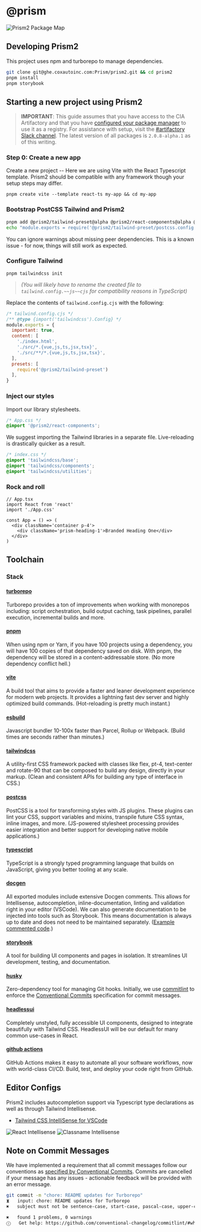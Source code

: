 # @prism

![Prism2 Package Map](./media/p2-package-map.png)

## Developing Prism2

This project uses npm and turborepo to manage dependencies.

```sh
git clone git@ghe.coxautoinc.com:Prism/prism2.git && cd prism2
pnpm install
pnpm storybook
```

## Starting a new project using Prism2

> **IMPORTANT**: This guide assumes that you have access to the CIA Artifactory and that you have [configured your package manager](#artifactory-configuration) to use it as a registry. For assistance with setup, visit the [#artifactory Slack channel](). The latest version of all packages is `2.0.8-alpha.1` as of this writing.

### Step 0: Create a new app

Create a new project -- Here we are using Vite with the React Typescript template. Prism2 should be compatible with any framework though your setup steps may differ.

```
pnpm create vite --template react-ts my-app && cd my-app
```

### Bootstrap PostCSS Tailwind and Prism2


```bash
pnpm add @prism2/tailwind-preset@alpha @prism2/react-components@alpha @prism2/icons@alpha tailwindcss postcss
echo "module.exports = require('@prism2/tailwind-preset/postcss.config')" >> postcss.config.cjs
```

You can ignore warnings about missing peer dependencies. This is a known issue - for now, things will still work as expected.

### Configure Tailwind

```
pnpm tailwindcss init
```

> *(You will likely have to rename the created file to `tailwind.config.~~js~~cjs` for compatibility reasons in TypeScript)*

Replace the contents of `tailwind.config.cjs` with the following:

```js
/* tailwind.config.cjs */
/** @type {import('tailwindcss').Config} */
module.exports = {
  important: true,
  content: [
    './index.html',
    './src/*.{vue,js,ts,jsx,tsx}',
    './src/**/*.{vue,js,ts,jsx,tsx}',
  ],
  presets: [
    require('@prism2/tailwind-preset')
  ],
}
```

### Inject our styles

Import our library stylesheets.

```css
/* App.css */
@import '@prism2/react-components';
```

We suggest importing the Tailwind libraries in a separate file. Live-reloading is drastically quicker as a result.

```css
/* index.css */
@import 'tailwindcss/base';
@import 'tailwindcss/components';
@import 'tailwindcss/utilities';
```

### Rock and roll

```tsx
// App.tsx
import React from 'react'
import './App.css'

const App = () => (
  <div className='container p-4'>
    <div className='prism-heading-1'>Branded Heading One</div>
  </div>
)
```

## Toolchain

### Stack

#### [turborepo](https://turborepo.org/)

Turborepo provides a ton of improvements when working with monorepos including: script orchestration, build output caching, task pipelines, parallel execution, incremental builds and more.

#### [pnpm](https://pnpm.io/)

When using npm or Yarn, if you have 100 projects using a dependency, you will have 100 copies of that dependency saved on disk. With pnpm, the dependency will be stored in a content-addressable store. (No more dependency conflict hell.)

#### [vite](https://vitejs.dev/)

A build tool that aims to provide a faster and leaner development experience for modern web projects. It provides a lightning fast dev server and highly optimized build commands. (Hot-reloading is pretty much instant.)

#### [esbuild](https://esbuild.github.io/)

Javascript bundler 10-100x faster than Parcel, Rollup or Webpack.  (Build times are seconds rather than minutes.)

#### [tailwindcss](https://tailwindcss.com/)

A utility-first CSS framework packed with classes like flex, pt-4, text-center and rotate-90 that can be composed to build any design, directly in your markup. (Clean and consistent APIs for building any type of interface in CSS.)

#### [postcss](https://postcss.org/)

PostCSS is a tool for transforming styles with JS plugins. These plugins can lint your CSS, support variables and mixins, transpile future CSS syntax, inline images, and more. (JS-powered stylesheet processing provides easier integration and better support for developing native mobile applications.)

#### [typescript](https://www.typescriptlang.org/)

TypeScript is a strongly typed programming language that builds on JavaScript, giving you better tooling at any scale.

#### [docgen](https://github.com/reactjs/react-docgen)

All exported modules include extensive Docgen comments. This allows for Intellisense, autocompletion, inline-documentation, linting and validation right in your editor (VSCode). We can also generate documentation to be injected into tools such as Storybook. This means documentation is always up to date and does not need to be maintained separately. ([Example commented code](https://ghe.coxautoinc.com/Prism/prism2/blob/a311f206fa4bef3f8cb92efb70a9d1c87c4a0601/packages/react-components/lib/Modal/Modal.tsx).)

#### [storybook](https://storybook.js.org/)

A tool for building UI components and pages in isolation. It streamlines UI development, testing, and documentation.

#### [husky](https://typicode.github.io/husky/#/)

Zero-dependency tool for managing Git hooks. Initially, we use [commitlint](https://commitlint.js.org/#/) to enforce the [Conventional Commits](https://www.conventionalcommits.org/en/v1.0.0/) specification for commit messages.

#### [headlessui](https://headlessui.dev/)

Completely unstyled, fully accessible UI components, designed to integrate beautifully with Tailwind CSS. HeadlessUI will be our default for many common use-cases in React.

#### [github actions](https://github.com/features/actions)

GitHub Actions makes it easy to automate all your software workflows, now with world-class CI/CD. Build, test, and deploy your code right from GitHub.

## Editor Configs

Prism2 includes autocompletion support via Typescript type declarations as well as through Tailwind Intellisense.

- [Tailwind CSS IntelliSense for VSCode](https://marketplace.visualstudio.com/items?itemName=bradlc.vscode-tailwindcss)

![React Intellisense](./media/react-intellisense.gif)
![Classname Intellisense](./media/class-intellisense.gif)


## Note on Commit Messages

We have implemented a requirement that all commit messages follow our conventions as [specified by Conventional Commits](https://www.conventionalcommits.org/en/v1.0.0/). Commits are cancelled if your message has any issues - actionable feedback will be provided with an error message.

```sh
git commit -m "chore: README updates for Turborepo"
⧗   input: chore: README updates for Turborepo
✖   subject must not be sentence-case, start-case, pascal-case, upper-case [subject-case]

✖   found 1 problems, 0 warnings
ⓘ   Get help: https://github.com/conventional-changelog/commitlint/#what-is-commitlint
```
